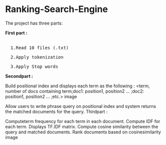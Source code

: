 # Ranking-Search-Engine
The project has three parts:

<strong>First part :</strong><br><br>
<pre>  1.Read 10 files (.txt)</pre>
<pre>  2.Apply tokenization</pre>
<pre>  3.Apply Stop words</pre>
<strong>Secondpart : </strong>

Build positional index and displays each term as the following : <term, number of docs containing term;doc1: position1, position2 ... ;doc2: position1, position2 ... ;etc.>
image

Allow users to write phrase query on positional index and system returns the matched documents for the query.
Thirdpart :

Computeterm frequency for each term in each document.
Compute IDF for each term.
Displays TF.IDF matrix.
Compute cosine similarity between the query and matched documents.
Rank documents based on cosinesimilarity
image
